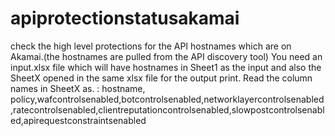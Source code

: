 # apiprotectionstatusakamai
check the high level protections for the API hostnames which are on Akamai.(the hostnames are pulled from the API discovery tool)
You need an input.xlsx file which will have hostnames in Sheet1 as the input and also the SheetX opened in the same xlsx file for the output print.
Read the column names in SheetX as. : hostname, policy,wafcontrolsenabled,botcontrolsenabled,networklayercontrolsenabled,ratecontrolsenabled,clientreputationcontrolsenabled,slowpostcontrolsenabled,apirequestconstraintsenabled
